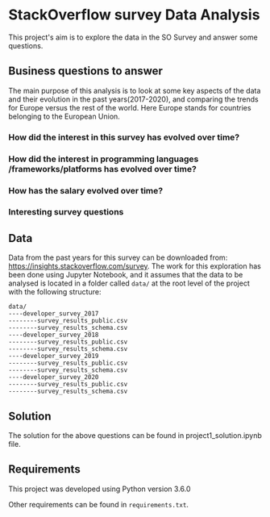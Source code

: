 # StackOverflow survey Data Analysis
This project's aim is to explore the data in the SO Survey and answer some questions.
## Business questions to answer
The main purpose of this analysis is to look at some key aspects of the data and their evolution in the past 
years(2017-2020), and comparing the trends for Europe versus the rest of the world. 
Here Europe stands for countries belonging to the European Union.
### How did the interest in this survey has evolved over time?
### How did the interest in programming languages /frameworks/platforms has evolved over time?
### How has the salary evolved over time?
### Interesting survey questions 

## Data
Data from the past years for this survey can be downloaded from: https://insights.stackoverflow.com/survey. 
The work for this exploration has been done using Jupyter Notebook, and it assumes that the data to be analysed
is located in a folder called `data/` at the root level of the project with the following structure:
```
data/
----developer_survey_2017
--------survey_results_public.csv
--------survey_results_schema.csv
----developer_survey_2018
--------survey_results_public.csv
--------survey_results_schema.csv
----developer_survey_2019
--------survey_results_public.csv
--------survey_results_schema.csv
----developer_survey_2020
--------survey_results_public.csv
--------survey_results_schema.csv
```

## Solution

The solution for the above questions can be found in project1_solution.ipynb file.

## Requirements
This project was developed using Python version 3.6.0

Other requirements can be found in `requirements.txt`.